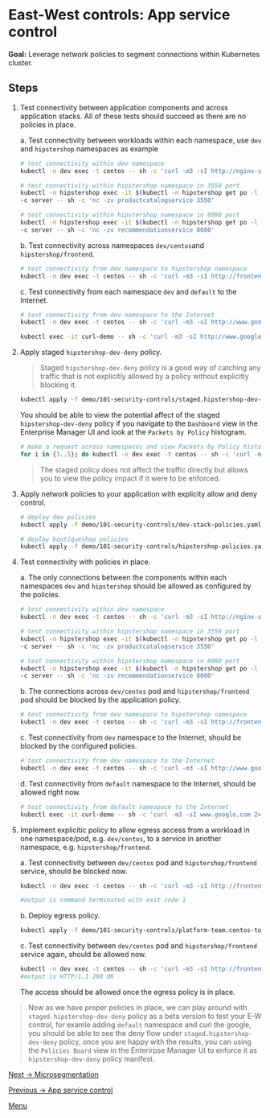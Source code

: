 # East-West controls: App service control

**Goal:** Leverage network policies to segment connections within Kubernetes cluster.

## Steps

1. Test connectivity between application components and across application stacks. All of these tests should succeed as there are no policies in place.

    a. Test connectivity between workloads within each namespace, use `dev` and `hipstershop` namespaces as example

    ```bash
    # test connectivity within dev namespace
    kubectl -n dev exec -t centos -- sh -c 'curl -m3 -sI http://nginx-svc 2>/dev/null | grep -i http'
    ```

    ```bash
    # test connectivity within hipstershop namespace in 3550 port
    kubectl -n hipstershop exec -it $(kubectl -n hipstershop get po -l app=frontend -ojsonpath='{.items[0].metadata.name}') \
    -c server -- sh -c 'nc -zv productcatalogservice 3550'
    ```

    ```bash
    # test connectivity within hipstershop namespace in 8080 port
    kubectl -n hipstershop exec -it $(kubectl -n hipstershop get po -l app=frontend -ojsonpath='{.items[0].metadata.name}') \
    -c server -- sh -c 'nc -zv recommendationservice 8080'
    ```

    b. Test connectivity across namespaces `dev/centos`and `hipstershop/frontend`.
    ```bash
    # test connectivity from dev namespace to hipstershop namespace
    kubectl -n dev exec -t centos -- sh -c 'curl -m3 -sI http://frontend.hipstershop 2>/dev/null | grep -i http'
    ```

    c. Test connectivity from each namespace `dev` and `default` to the Internet.

    ```bash
    # test connectivity from dev namespace to the Internet
    kubectl -n dev exec -t centos -- sh -c 'curl -m3 -sI http://www.google.com 2>/dev/null | grep -i http'

    kubectl exec -it curl-demo -- sh -c 'curl -m3 -sI http://www.google.com 2>/dev/null | grep -i http'
    
    ```

2. Apply staged `hipstershop-dev-deny` policy.

    >Staged `hipstershop-dev-deny` policy is a good way of catching any traffic that is not explicitly allowed by a policy without explicitly blocking it.

    ```bash
    kubectl apply -f demo/101-security-controls/staged.hipstershop-dev-deny.yaml
    ```

    You should be able to view the potential affect of the staged `hipstershop-dev-deny` policy if you navigate to the `Dashboard` view in the Enterprise Manager UI and look at the `Packets by Policy` histogram.

    ```bash
    # make a request across namespaces and view Packets by Policy histogram
    for i in {1..5}; do kubectl -n dev exec -t centos -- sh -c 'curl -m3 -sI http://frontend.hipstershop 2>/dev/null | grep -i http'; sleep 2; done
    ```

    >The staged policy does not affect the traffic directly but allows you to view the policy impact if it were to be enforced.

3. Apply network policies to your application with explicity allow and deny control.

    ```bash
    # deploy dev policies
    kubectl apply -f demo/101-security-controls/dev-stack-policies.yaml

    # deploy boutiqueshop policies
    kubectl apply -f demo/101-security-controls/hipstershop-policies.yaml
    ```


4. Test connectivity with policies in place.

    a. The only connections between the components within each namespaces `dev` and `hipstershop` should be allowed as configured by the policies.

    ```bash
    # test connectivity within dev namespace
    kubectl -n dev exec -t centos -- sh -c 'curl -m3 -sI http://nginx-svc 2>/dev/null | grep -i http'
    ```

    ```bash
    # test connectivity within hipstershop namespace in 3550 port
    kubectl -n hipstershop exec -it $(kubectl -n hipstershop get po -l app=frontend -ojsonpath='{.items[0].metadata.name}') \
    -c server -- sh -c 'nc -zv productcatalogservice 3550'
    ```

    ```bash
    # test connectivity within hipstershop namespace in 8080 port
    kubectl -n hipstershop exec -it $(kubectl -n hipstershop get po -l app=frontend -ojsonpath='{.items[0].metadata.name}') \
    -c server -- sh -c 'nc -zv recommendationservice 8080'
    ```

    b. The connections across `dev/centos` pod and `hipstershop/frontend` pod should be blocked by the application policy.

    ```bash
    # test connectivity from dev namespace to hipstershop namespace
    kubectl -n dev exec -t centos -- sh -c 'curl -m3 -sI http://frontend.hipstershop 2>/dev/null | grep -i http'
    ```
    

    c. Test connectivity from `dev` namespace to the Internet, should be blocked by the configured policies.

    ```bash
    # test connectivity from dev namespace to the Internet
    kubectl -n dev exec -t centos -- sh -c 'curl -m3 -sI http://www.google.com 2>/dev/null | grep -i http'
    ```

    d. Test connectivity from `default` namespace to the Internet, should be allowed right now.

    ```bash
    # test connectivity from default namespace to the Internet
    kubectl exec -it curl-demo -- sh -c 'curl -m3 -sI www.google.com 2>/dev/null | grep -i http'
    ```


5. Implement explicitic policy to allow egress access from a workload in one namespace/pod, e.g. `dev/centos`, to a service in another namespace, e.g. `hipstershop/frontend`.

    a. Test connectivity between `dev/centos` pod and `hipstershop/frontend` service, should be blocked now.
    ```bash
    kubectl -n dev exec -t centos -- sh -c 'curl -m3 -sI http://frontend.hipstershop 2>/dev/null | grep -i http'

    #output is command terminated with exit code 1
    ```
    
    b. Deploy egress policy.

    ```bash
    kubectl apply -f demo/101-security-controls/platform-team.centos-to-frontend.yaml
    ```

    c. Test connectivity between `dev/centos` pod and `hipstershop/frontend` service again, should be allowed now.

    ```bash
    kubectl -n dev exec -t centos -- sh -c 'curl -m3 -sI http://frontend.hipstershop 2>/dev/null | grep -i http'
    #output is HTTP/1.1 200 OK
    ```

    The access should be allowed once the egress policy is in place.


> Now as we have proper policies in place, we can play around with `staged.hipstershop-dev-deny` policy as a beta version to test your E-W control, for examle adding `default` namespace and curl the google, you should be able to see the deny flow under `staged.hipstershop-dev-deny` policy, once you are happy with the results, you can using the `Policies Board` view in the Enterirpse Manager UI to enforce it as `hipstershop-dev-deny` policy manifest.

   


[Next -> Microsegmentation](../modules/microsegmentation.md)

[Previous -> App service control](../modules/app-service-control.md)

[Menu](../README.md)



